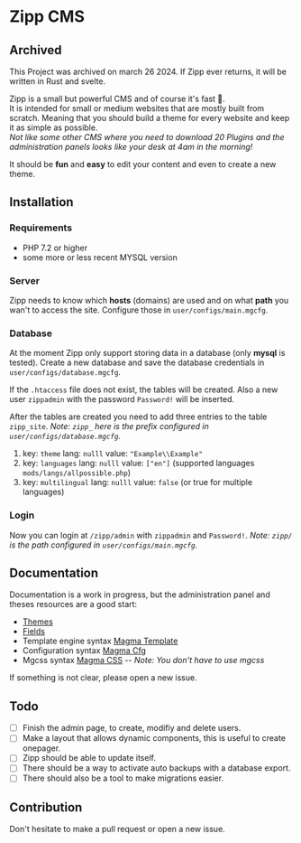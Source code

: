 # Zipp CMS

## Archived
This Project was archived on march 26 2024. If Zipp ever returns, it will be written in Rust and svelte.

Zipp is a small but powerful CMS and of course it's fast 🚀.  
It is intended for small or medium websites that are mostly built from scratch. Meaning that you should build a theme for every website and keep it as simple as possible.  
*Not like some other CMS where you need to download 20 Plugins and the administration panels looks like your desk at 4am in the morning!*

It should be **fun** and **easy** to edit your content and even to create a new theme.

## Installation

### Requirements
- PHP 7.2 or higher
- some more or less recent MYSQL version

### Server

Zipp needs to know which **hosts** (domains) are used and on what **path** you wan't to access the site.
Configure those in `user/configs/main.mgcfg`.


### Database

At the moment Zipp only support storing data in a database (only **mysql** is tested).
Create a new database and save the database credentials in `user/configs/database.mgcfg`.

If the `.htaccess` file does not exist, the tables will be created.
Also a new user `zippadmin` with the password `Password!` will be inserted.

After the tables are created you need to add three entries to the table `zipp_site`.
*Note: `zipp_` here is the prefix configured in `user/configs/database.mgcfg`.*
1. key: `theme` lang: `nulll` value: `"Example\\Example"`
2. key: `languages` lang: `nulll` value: `["en"]` (supported languages `mods/langs/allpossible.php`)
3. key: `multilingual` lang: `nulll` value: `false` (or true for multiple languages)


### Login

Now you can login at `/zipp/admin` with `zippadmin` and `Password!`.
*Note: `zipp/` is the path configured in `user/configs/main.mgcfg`.*


## Documentation

Documentation is a work in progress, but the administration panel and theses resources are a good start:

- [Themes](docs/themes.md)
- [Fields](docs/fields.md)
- Template engine syntax [Magma Template](https://github.com/magma-lang/php-template)
- Configuration syntax [Magma Cfg](https://github.com/magma-lang/php-cfg)
- Mgcss syntax [Magma CSS](https://github.com/magma-lang/php-css)
-- *Note: You don't have to use mgcss*

If something is not clear, please open a new issue.

## Todo

- [ ] Finish the admin page, to create, modifiy and delete users.
- [ ] Make a layout that allows dynamic components, this is useful to create onepager.
- [ ] Zipp should be able to update itself.
- [ ] There should be a way to activate auto backups with a database export.
- [ ] There should also be a tool to make migrations easier.

## Contribution

Don't hesitate to make a pull request or open a new issue.
